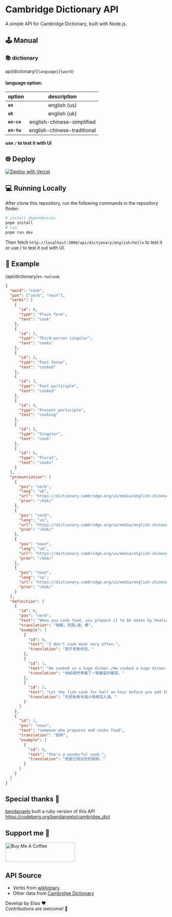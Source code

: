 # Cambridge Dictionary API

A simple API for Cambridge Dictionary, built with Node.js.

## 🕹️ Manual

### 📚️ dictionary

api/dictionary/`{language}`/`{word}`

#### **language option:**

| option      |         description         |
| ----------- | :-------------------------: |
| **`en`**    |        english (us)         |
| **`uk`**    |        english (uk)         |
| **`en-cn`** | english-chinese-simplified  |
| **`en-tw`** | english-chinese-traditional |

**use `/` to test it with UI**

## 🌐 Deploy

[![Deploy with Vercel](https://vercel.com/button)](https://vercel.com/new/clone?repository-url=https://github.com/chenelias/cambridge-dictionary-api/)

## 💻 Running Locally

After clone this repository, run the following commands in the repository floder:

```bash
# install dependencies
pnpm install
# run
pnpm run dev
```

Then fetch `http://localhost:3000/api/dictionary/english/hello` to test it
or use / to test it out with UI.

## 📖 Example

/api/dictionary/`en-tw`/`cook`

```json
{
  "word": "cook",
  "pos": ["verb", "noun"],
  "verbs": [
    {
      "id": 0,
      "type": "Plain form",
      "text": "cook"
    },
    {
      "id": 1,
      "type": "Third-person singular",
      "text": "cooks"
    },
    {
      "id": 2,
      "type": "Past tense",
      "text": "cooked"
    },
    {
      "id": 3,
      "type": "Past participle",
      "text": "cooked"
    },
    {
      "id": 4,
      "type": "Present participle",
      "text": "cooking"
    },
    {
      "id": 5,
      "type": "Singular",
      "text": "cook"
    },
    {
      "id": 6,
      "type": "Plural",
      "text": "cooks"
    }
  ],
  "pronunciation": [
    {
      "pos": "verb",
      "lang": "uk",
      "url": "https://dictionary.cambridge.org/us/media/english-chinese-traditional/uk_pron/u/ukc/ukcon/ukconve028.mp3",
      "pron": "/kʊk/"
    },
    {
      "pos": "verb",
      "lang": "us",
      "url": "https://dictionary.cambridge.org/us/media/english-chinese-traditional/us_pron/c/coo/cook_/cook.mp3",
      "pron": "/kʊk/"
    },
    {
      "pos": "noun",
      "lang": "uk",
      "url": "https://dictionary.cambridge.org/us/media/english-chinese-traditional/uk_pron/u/ukc/ukcon/ukconve028.mp3",
      "pron": "/kʊk/"
    },
    {
      "pos": "noun",
      "lang": "us",
      "url": "https://dictionary.cambridge.org/us/media/english-chinese-traditional/us_pron/c/coo/cook_/cook.mp3",
      "pron": "/kʊk/"
    }
  ],
  "definition": [
    {
      "id": 0,
      "pos": "verb",
      "text": "When you cook food, you prepare it to be eaten by heating it in a particular way, such as baking or boiling, and when food cooks, it is heated until it is ready to eat.",
      "translation": "做飯，烹調;燒，煮",
      "example": [
        {
          "id": 0,
          "text": "I don't cook meat very often.",
          "translation": "我不常煮肉吃。"
        },
        {
          "id": 1,
          "text": "He cooked us a huge dinner./He cooked a huge dinner for us.",
          "translation": "他給我們準備了一頓豐盛的飯菜。"
        },
        {
          "id": 2,
          "text": "Let the fish cook for half an hour before you add the wine.",
          "translation": "先把魚煮半個小時再加入酒。"
        }
      ]
    },
    {
      "id": 1,
      "pos": "noun",
      "text": "someone who prepares and cooks food",
      "translation": "廚師",
      "example": [
        {
          "id": 0,
          "text": "She's a wonderful cook.",
          "translation": "她是位很出色的廚師。"
        }
      ]
    }
  ]
}
```

## Special thanks 🎉
[bendangelo](https://github.com/bendangelo) built a ruby version of this API\
https://codeberg.org/bendangelo/cambridge_dict

## Support me 🎉
<a href="https://www.buymeacoffee.com/eliaschen" target="_blank"><img src="https://cdn.buymeacoffee.com/buttons/v2/default-yellow.png" alt="Buy Me A Coffee" style="height: 60px !important;width: 217px !important;" ></a>

## API Source

- Verbs from [wiktionary](https://www.wiktionary.org/)
- Other data from [Cambridge Dictionary](https://dictionary.cambridge.org/)

Develop by Elias ❤️ \
Contributions are welcome! 🎉
